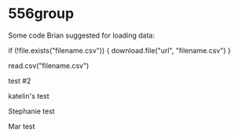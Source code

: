 # 556group

Some code Brian suggested for loading data:

if (!file.exists("filename.csv")) {
download.file("url", "filename.csv")
}

read.csv("filename.csv")

test #2

katelin's test

Stephanie test

Mar test
